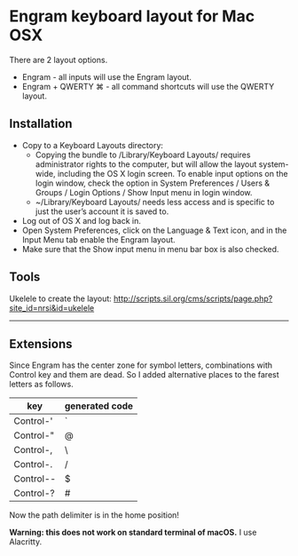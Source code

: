 Engram keyboard layout for Mac OSX
===========

There are 2 layout options. 
* Engram - all inputs will use the Engram layout.
* Engram + QWERTY ⌘ - all command shortcuts will use the QWERTY layout.

## Installation

 * Copy to a Keyboard Layouts directory:
   * Copying the bundle to /Library/Keyboard Layouts/ requires administrator rights to the computer, but will allow the layout system-wide, including the OS X login screen. To enable input options on the login window, check the option in System Preferences / Users & Groups / Login Options / Show Input menu in login window.
	* ~/Library/Keyboard Layouts/ needs less access and is specific to just the user’s account it is saved to.
 * Log out of OS X and log back in.
 * Open System Preferences, click on the Language & Text icon, and in the Input Menu tab enable the Engram layout.
 * Make sure that the Show input menu in menu bar box is also checked.

## Tools

Ukelele to create the layout:
http://scripts.sil.org/cms/scripts/page.php?site_id=nrsi&id=ukelele

----------

## Extensions

Since Engram has the center zone for symbol letters, combinations with Control key and them are dead.
So I added alternative places to the farest letters as follows.

| key       | generated code |
|-----------|----------------|
| Control-' |     `     |
| Control-" |     @     |
| Control-, |     \     |
| Control-. |     /     |
| Control-- |     $     |
| Control-? |     #     |

Now the path delimiter is in the home position!

**Warning: this does not work on standard terminal of macOS.** I use Alacritty.
